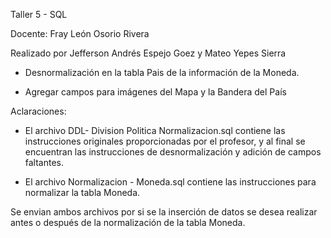 Taller 5 - SQL

Docente: Fray León Osorio Rivera

Realizado por Jefferson Andrés Espejo Goez y Mateo Yepes Sierra

- Desnormalización en la tabla Pais de la información de la Moneda.

- Agregar campos para imágenes del Mapa y la Bandera del País

Aclaraciones:

- El archivo DDL- Division Politica Normalizacion.sql contiene las instrucciones originales proporcionadas por el profesor, y al final se encuentran las instrucciones de desnormalización y adición de campos faltantes. 

- El archivo Normalizacion - Moneda.sql contiene las instrucciones para normalizar la tabla Moneda.

Se envian ambos archivos por si se la inserción de datos se desea realizar antes o después de la normalización de la tabla Moneda.
